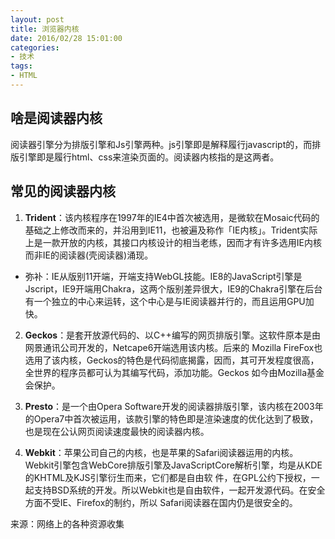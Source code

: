 ```yaml
---
layout: post
title: 浏览器内核
date: 2016/02/28 15:01:00
categories:
- 技术
tags:
- HTML
---
```


## 啥是阅读器内核

阅读器引擎分为排版引擎和Js引擎两种。js引擎即是解释履行javascript的，而排版引擎即是履行html、css来渲染页面的。阅读器内核指的是这两者。

## 常见的阅读器内核

1. **Trident**：该内核程序在1997年的IE4中首次被选用，是微软在Mosaic代码的基础之上修改而来的，并沿用到IE11，也被遍及称作「IE内核」。Trident实际上是一款开放的内核，其接口内核设计的相当老练，因而才有许多选用IE内核而非IE的阅读器(壳阅读器)涌现。

- 弥补：IE从版别11开端，开端支持WebGL技能。IE8的JavaScript引擎是Jscript，IE9开端用Chakra，这两个版别差异很大，IE9的Chakra引擎在后台有一个独立的中心来运转，这个中心是与IE阅读器并行的，而且运用GPU加快。

2. **Geckos**：是套开放源代码的、以C++编写的网页排版引擎。这软件原本是由网景通讯公司开发的，Netcape6开端选用该内核。后来的 Mozilla FireFox也选用了该内核，Geckos的特色是代码彻底揭露，因而，其可开发程度很高，全世界的程序员都可认为其编写代码，添加功能。Geckos 如今由Mozilla基金会保护。

3. **Presto**：是一个由Opera Software开发的阅读器排版引擎，该内核在2003年的Opera7中首次被运用，该款引擎的特色即是渲染速度的优化达到了极致，也是现在公认网页阅读速度最快的阅读器内核。

4. **Webkit**：苹果公司自己的内核，也是苹果的Safari阅读器运用的内核。 Webkit引擎包含WebCore排版引擎及JavaScriptCore解析引擎，均是从KDE的KHTML及KJS引擎衍生而来，它们都是自由软 件，在GPL公约下授权，一起支持BSD系统的开发。所以Webkit也是自由软件，一起开发源代码。在安全方面不受IE、Firefox的制约，所以 Safari阅读器在国内仍是很安全的。

来源：网络上的各种资源收集
